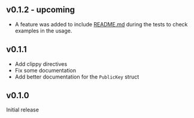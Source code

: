 ## v0.1.2 - upcoming

* A feature was added to include [README.md](./README.md) during the tests to check examples in the usage.


## v0.1.1

* Add clippy directives
* Fix some documentation
* Add better documentation for the `PublicKey` struct

## v0.1.0

Initial release